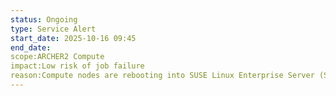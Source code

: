 ```yaml
---
status: Ongoing
type: Service Alert
start_date: 2025-10-16 09:45
end_date: 
scope:ARCHER2 Compute
impact:Low risk of job failure
reason:Compute nodes are rebooting into SUSE Linux Enterprise Server (SLES 15 SP4) as described at https://docs.archer2.ac.uk/software-update-2025/. If user applications/libraries directly link to system libraries which have changed or moved, they may fail. User jobs should now all run against the new image. If you see any issues, please contact the Service Desk.
---
```

